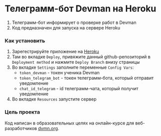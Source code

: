 # Телеграмм-бот Devman на Heroku

1. Телеграмм-бот информирует о проверке работ в Devman 
2. Код предназначен для запуска на сервере Heroku

### Как установить 

1. Зарегестрируйте приложение на [Heroku]
2. Там во вкладке `Deploy`,
привяжите данный github-репозиторий в `Deployment method`
и нажмите `Deploy Branch` внизу страницы
3. Во вкладке `Settings` заполните переменные `Config Vars`: 
    * `token_devman` - токен ученика Devman
    * `token_telegram_bot` - токен телеграмм-бота, который отправит уведомление
    * `chat_id_telegram` - id телеграмм-чата, который получит уведомление
4. Во вкладке `Resources` запустите сервер


### Цель проекта

Код написан в образовательных целях на онлайн-курсе для веб-разработчиков [dvmn.org](https://dvmn.org/).

[Heroku]: https://id.heroku.com/login "Heroku"